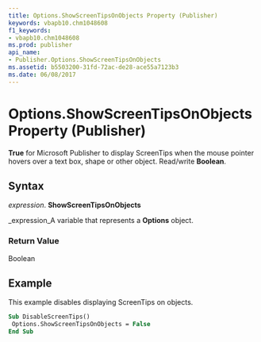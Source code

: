 ```yaml
---
title: Options.ShowScreenTipsOnObjects Property (Publisher)
keywords: vbapb10.chm1048608
f1_keywords:
- vbapb10.chm1048608
ms.prod: publisher
api_name:
- Publisher.Options.ShowScreenTipsOnObjects
ms.assetid: b5503200-31fd-72ac-de28-ace55a7123b3
ms.date: 06/08/2017
---
```



# Options.ShowScreenTipsOnObjects Property (Publisher)

 **True** for Microsoft Publisher to display ScreenTips when the mouse pointer hovers over a text box, shape or other object. Read/write **Boolean**.


## Syntax

 _expression_. **ShowScreenTipsOnObjects**

 _expression_A variable that represents a **Options** object.


### Return Value

Boolean


## Example

This example disables displaying ScreenTips on objects.


```vb
Sub DisableScreenTips() 
 Options.ShowScreenTipsOnObjects = False 
End Sub
```


